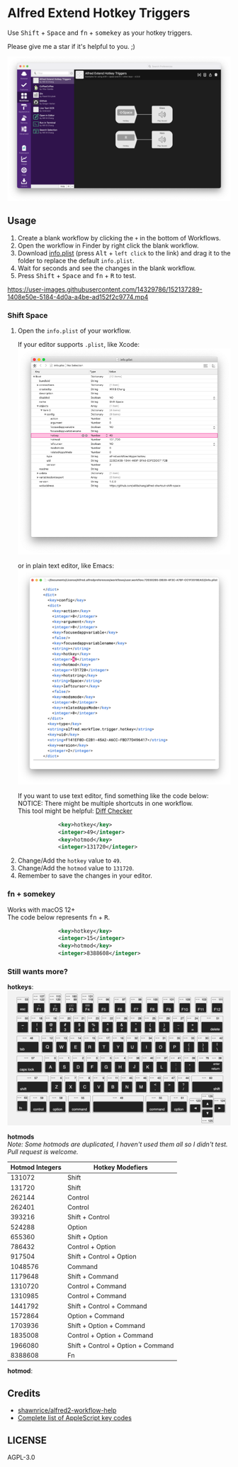 # Alfred Extend Hotkey Triggers
Use <kbd>Shift</kbd> + <kbd>Space</kbd> and <kbd>fn</kbd> + <kbd>somekey</kbd> as your hotkey triggers.

Please give me a star if it's helpful to you. ;)

![showcase](images/showcase.png)

## Usage
1. Create a blank workflow by clicking the `+` in the bottom of Workflows.
2. Open the workflow in Finder by right click the blank workflow.
3. Download [info.plist](https://raw.githubusercontent.com/willbchang/alfred-extend-hotkey-triggers/master/info.plist) (press <kbd>Alt</kbd> + `left click` to the link) and drag it to the folder to replace the default `info.plist`.
4. Wait for seconds and see the changes in the blank workflow.
5. Press <kbd>Shift</kbd> + <kbd>Space</kbd> and <kbd>fn</kbd> + <kbd>R</kbd> to test.

https://user-images.githubusercontent.com/14329786/152137289-1408e50e-5184-4d0a-a4be-ad152f2c9774.mp4

### Shift Space
1. Open the `info.plist` of your workflow.

    If your editor supports `.plist`, like Xcode:
    ![xcode](images/xcode.png)

    or in plain text editor, like Emacs:
    ![emacs](images/emacs.png)

    If you want to use text editor, find something like the code below:<br>
    NOTICE: There might be multiple shortcuts in one workflow.<br>
    This tool might be helpful: [Diff Checker](https://www.diffchecker.com/u6GunNUY)
```xml
                <key>hotkey</key>
                <integer>49</integer>
                <key>hotmod</key>
                <integer>131720</integer>
```
2. Change/Add the `hotkey` value to `49`.
3. Change/Add the `hotmod` value to `131720`.
4. Remember to save the changes in your editor.

### fn + somekey
Works with macOS 12+ <br>
The code below represents <kbd>fn</kbd> + <kbd>R</kbd>.
```xml
                <key>hotkey</key>
                <integer>15</integer>
                <key>hotmod</key>
                <integer>8388608</integer>
```

### Still wants more?
**hotkeys**:
![hotkeys](images/hotkeys.png)

**hotmods**<br>
*Note: Some hotmods are duplicated, I haven't used them all so I didn't test. Pull request is welcome.*

| Hotmod Integers | Hotkey Modefiers                   |
|------------------|------------------------------------|
| 131072           | Shift                              |
| 131720           | Shift                              |
| 262144           | Control                            |
| 262401           | Control                            |
| 393216           | Shift + Control                    |
| 524288           | Option                             |
| 655360           | Shift + Option                     |
| 786432           | Control + Option                   |
| 917504           | Shift + Control + Option           |
| 1048576          | Command                            |
| 1179648          | Shift + Command                    |
| 1310720          | Control + Command                  |
| 1310985          | Control + Command                  |
| 1441792          | Shift + Control + Command          |
| 1572864          | Option + Command                   |
| 1703936          | Shift + Option + Command           |
| 1835008          | Control + Option + Command         |
| 1966080          | Shift + Control + Option + Command |
| 8388608          | Fn                                 |

**hotmod**:
## Credits
- [shawnrice/alfred2-workflow-help](https://github.com/shawnrice/alfred2-workflow-help/blob/80edd74030c9b4b61c87b5d44387dc56965e805c/help.py#L31-L48)
- [Complete list of AppleScript key codes](https://eastmanreference.com/complete-list-of-applescript-key-codes)

## LICENSE
AGPL-3.0
